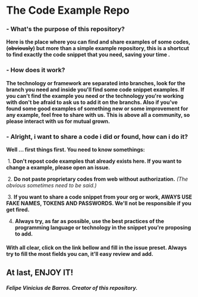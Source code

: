 # The Code Example Repo

### - What's the purpose of this repository?

**Here is the place where you can find and share examples of some codes, (~~obviously~~) but more than a simple example repository, this is a shortcut to find exactly the code snippet that you need, saving your time .**

###  - How does it work?

**The technology or framework are separated into branches, look for the branch you need and inside you'll find some code snippet examples. If you can't find the example you need or the technology you're working with don't be afraid to ask us to add it on the branchs. Also if you've found some good examples of something new or some improvement for any example, feel free to share with us. This is above all a community, so please interact with us for mutual grown.**

###  - Alright, i want to share a code i did or found, how can i do it?

**Well ... first things first.
  You need to know somethings:**

 1. **Don't repost code examples that already exists here. If you want to change a example, please open an issue.**
 
 2. **Do not paste proprietary codes from web without authorization.** *(The obvious sometimes need to be said.)*
 
 3. **If you want to share a code snippet from your org or work, AWAYS USE FAKE NAMES, TOKENS AND PASSWORDS. We'll not be responsible if you get fired.**

4. **Always try, as far as possible, use the best practices of the programming language or technology in the snippet you're proposing to add.**
 
#### With all clear, click on the link bellow and fill in the issue preset. Always try to fill the most fields you can, it'll easy review and add.

## At last, ENJOY IT!

##### Felipe Vinicius de Barros. Creator of this repository.
